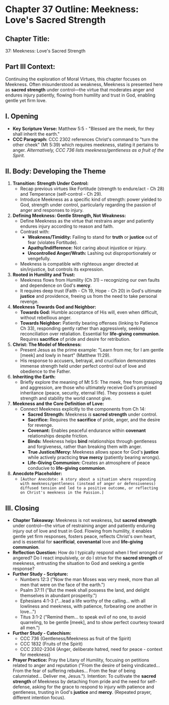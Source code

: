 # Chapter 37 Outline: Meekness: Love's Sacred Strength

## Chapter Title:
37: Meekness: Love's Sacred Strength

## Part III Context:
Continuing the exploration of Moral Virtues, this chapter focuses on Meekness. Often misunderstood as weakness, Meekness is presented here as **sacred strength** under control—the virtue that moderates anger and endures injury patiently, flowing from humility and trust in God, enabling gentle yet firm love.

## I. Opening

*   **Key Scripture Verse:** Matthew 5:5 - "Blessed are the meek, for they shall inherit the earth."
*   **CCC Paragraph:** CCC 2302 references Christ's command to "turn the other cheek" (Mt 5:39) which requires meekness, stating it pertains to anger. *Alternatively, CCC 736 lists meekness/gentleness as a fruit of the Spirit.*

## II. Body: Developing the Theme

1.  **Transition: Strength Under Control:**
    *   Recap previous virtues like Fortitude (strength to endure/act - Ch 28) and Temperance (self-control - Ch 29).
    *   Introduce Meekness as a specific kind of strength: power yielded to God, strength under control, particularly regarding the passion of anger and responses to injury.
2.  **Defining Meekness: Gentle Strength, Not Weakness:**
    *   Define Meekness as the virtue that restrains anger and patiently endures injury according to reason and faith.
    *   Contrast with:
        *   **Weakness/Timidity:** Failing to stand for **truth** or **justice** out of fear (violates Fortitude).
        *   **Apathy/Indifference:** Not caring about injustice or injury.
        *   **Uncontrolled Anger/Wrath:** Lashing out disproportionately or vengefully.
    *   Meekness is compatible with righteous anger directed at sin/injustice, but controls its expression.
3.  **Rooted in Humility and Trust:**
    *   Meekness flows from Humility (Ch 31) – recognizing our own faults and dependence on God's **mercy**.
    *   It requires deep trust (Faith - Ch 19, Hope - Ch 20) in God's ultimate **justice** and providence, freeing us from the need to take personal revenge.
4.  **Meekness Towards God and Neighbor:**
    *   **Towards God:** Humble acceptance of His will, even when difficult, without rebellious anger.
    *   **Towards Neighbor:** Patiently bearing offenses (linking to Patience Ch 33), responding gently rather than aggressively, seeking reconciliation over retaliation. Essential for **life-giving communion**. Requires **sacrifice** of pride and desire for retribution.
5.  **Christ: The Model of Meekness:**
    *   Present Jesus as the prime example: "Learn from me; for I am gentle [meek] and lowly in heart" (Matthew 11:29).
    *   His response to accusers, betrayal, and crucifixion demonstrates immense strength held under perfect control out of love and obedience to the Father.
6.  **Inheriting the Earth:**
    *   Briefly explore the meaning of Mt 5:5: The meek, free from grasping and aggression, are those who ultimately receive God's promised inheritance (peace, security, eternal life). They possess a quiet strength and stability the world cannot give.
7.  **Meekness and the Core Definition of Love:**
    *   Connect Meekness explicitly to the components from Ch 14:
        *   **Sacred Strength:** Meekness *is* **sacred strength** under control.
        *   **Sacrifice:** Requires the **sacrifice** of pride, anger, and the desire for revenge.
        *   **Covenant:** Enables peaceful endurance within **covenant** relationships despite friction.
        *   **Binds:** Meekness helps **bind** relationships through gentleness and forgiveness, rather than breaking them with anger.
        *   **True Justice/Mercy:** Meekness allows space for God's **justice** while actively practicing **true mercy** (patiently bearing wrongs).
        *   **Life-Giving Communion:** Creates an atmosphere of peace conducive to **life-giving communion**.
8.  **Anecdote Placeholder:**
    *   `[Author Anecdote: A story about a situation where responding with meekness/gentleness (instead of anger or defensiveness) diffused tension and led to a positive outcome, or reflecting on Christ's meekness in the Passion.]`

## III. Closing

*   **Chapter Takeaway:** Meekness is not weakness, but **sacred strength** under control—the virtue of restraining anger and patiently enduring injury out of love and trust in God. Flowing from humility, it enables gentle yet firm responses, fosters peace, reflects Christ's own heart, and is essential for **sacrificial**, **covenantal** love and **life-giving communion**.
*   **Reflection Question:** How do I typically respond when I feel wronged or angered? Do I react impulsively, or do I strive for the **sacred strength** of meekness, entrusting the situation to God and seeking a gentle response?
*   **Further Study - Scripture:**
    *   Numbers 12:3 ("Now the man Moses was very meek, more than all men that were on the face of the earth.")
    *   Psalm 37:11 ("But the meek shall possess the land, and delight themselves in abundant prosperity.")
    *   Ephesians 4:1-3 ("...lead a life worthy of the calling... with all lowliness and meekness, with patience, forbearing one another in love...")
    *   Titus 3:1-2 ("Remind them... to speak evil of no one, to avoid quarreling, to be gentle [meek], and to show perfect courtesy toward all men.")
*   **Further Study - Catechism:**
    *   CCC 736 (Gentleness/Meekness as fruit of the Spirit)
    *   CCC 1832 (Fruits of the Spirit)
    *   CCC 2302-2304 (Anger, deliberate hatred, need for peace - context for meekness)
*   **Prayer Practice:** Pray the Litany of Humility, focusing on petitions related to anger and reputation ("From the desire of being vindicated... From the fear of suffering rebukes... From the fear of being calumniated... Deliver me, Jesus."). Intention: To cultivate the **sacred strength** of Meekness by detaching from pride and the need for self-defense, asking for the grace to respond to injury with patience and gentleness, trusting in God's **justice** and **mercy**. (Repeated prayer, different intention focus).
